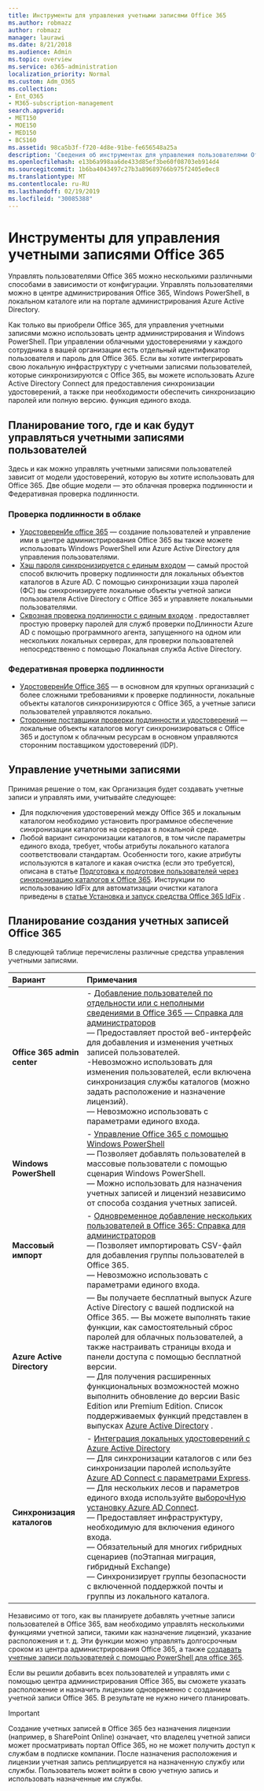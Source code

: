 ```yaml
---
title: Инструменты для управления учетными записями Office 365
ms.author: robmazz
author: robmazz
manager: laurawi
ms.date: 8/21/2018
ms.audience: Admin
ms.topic: overview
ms.service: o365-administration
localization_priority: Normal
ms.custom: Adm_O365
ms.collection:
- Ent_O365
- M365-subscription-management
search.appverid:
- MET150
- MOE150
- MED150
- BCS160
ms.assetid: 98ca5b3f-f720-4d8e-91be-fe656548a25a
description: 'Сведения об инструментах для управления пользователями Office 365 и способах их использования зависит от того, как вы управляете удостоверениями пользователей. '
ms.openlocfilehash: e13b6a998aa6de433d85ef3be60f08703eb914d4
ms.sourcegitcommit: 1b6ba4043497c27b3a89689766b975f2405e0ec8
ms.translationtype: MT
ms.contentlocale: ru-RU
ms.lasthandoff: 02/19/2019
ms.locfileid: "30085388"
---
```

# <a name="tools-to-manage-office-365-accounts"></a>Инструменты для управления учетными записями Office 365

Управлять пользователями Office 365 можно несколькими различными способами в зависимости от конфигурации. Управлять пользователями можно в центре администрирования Office 365, Windows PowerShell, в локальном каталоге или на портале администрирования Azure Active Directory. 

Как только вы приобрели Office 365, для управления учетными записями можно использовать центр администрирования и Windows PowerShell. При управлении облачными удостоверениями у каждого сотрудника в вашей организации есть отдельный идентификатор пользователя и пароль для Office 365. Если вы хотите интегрировать свою локальную инфраструктуру с учетными записями пользователей, которые синхронизируются с Office 365, вы можете использовать Azure Active Directory Connect для предоставления синхронизации удостоверений, а также при необходимости обеспечить синхронизацию паролей или полную версию. функция единого входа.
  
## <a name="plan-for-where-and-how-you-will-manage-your-user-accounts"></a>Планирование того, где и как будут управляться учетными записями пользователей

Здесь и как можно управлять учетными записями пользователей зависит от модели удостоверений, которую вы хотите использовать для Office 365. Две общие модели — это облачная проверка подлинности и Федеративная проверка подлинности.
  
### <a name="cloud-authentication"></a>Проверка подлинности в облаке

- [УдостоверенИе office 365](about-office-365-identity.md) — создание пользователей и управление ими в центре администрирования Office 365 вы также можете использовать Windows PowerShell или Azure Active Directory для управления пользователями.
- [Хэш пароля синхронизируется с единым входом](about-office-365-identity.md) — самый простой способ включить проверку подлинности для локальных объектов каталогов в Azure AD. С помощью синхронизации хэша паролей (ФС) вы синхронизируете локальные объекты учетной записи пользователя Active Directory с Office 365 и управляете локальными пользователями. 
- [Сквозная проверка подлинности с единым входом](about-office-365-identity.md) . предоставляет простую проверку паролей для служб проверки поДлинности Azure AD с помощью программного агента, запущенного на одном или нескольких локальных серверах, для проверки пользователей непосредственно с помощью Локальная служба Active Directory. 
    
### <a name="federated-authentication"></a>Федеративная проверка подлинности

- [УдостоверенИе Office 365](about-office-365-identity.md) — в основном для крупных организаций с более сложными требованиями к проверке подлинности, локальные объекты каталогов синхронизируются с Office 365, а учетные записи пользователей управляются локально. 
- [Сторонние поставщики проверки подлинности и удостоверений](about-office-365-identity.md) — локальные объекты каталогов могут синхронизироваться с Office 365 и доступом к облачным ресурсам в основном управляются сторонним поставщиком удостоверений (IDP). 
    
## <a name="managing-accounts"></a>Управление учетными записями

Принимая решение о том, как Организация будет создавать учетные записи и управлять ими, учитывайте следующее:
  
- Для подключения удостоверений между Office 365 и локальным каталогом необходимо установить программное обеспечение синхронизации каталогов на серверах в локальной среде.
- Любой вариант синхронизации каталогов, в том числе параметры единого входа, требует, чтобы атрибуты локального каталога соответствовали стандартам. Особенности того, какие атрибуты используются в каталоге и какая очистка (если это требуется), описана в статье [Подготовка к подготовке пользователей через синхронизацию каталогов к Office 365](prepare-for-directory-synchronization.md). Инструкции по использованию IdFix для автоматизации очистки каталога приведены в [статье Установка и запуск средства Office 365 IdFix](install-and-run-idfix.md) . 
    
## <a name="plan-how-you-are-going-to-create-office-365-accounts"></a>Планирование создания учетных записей Office 365
В следующей таблице перечислены различные средства управления учетными записями.
    
|**Вариант**|**Примечания**|
|:-----|:-----|
|**Office 365 admin center** | - [Добавление пользователей по отдельности или с неполными сведениями в Office 365 — Справка для администраторов](https://support.office.com/article/1970f7d6-03b5-442f-b385-5880b9c256ec) <br> — Предоставляет простой веб-интерфейс для добавления и изменения учетных записей пользователей. <br> -Невозможно использовать для изменения пользователей, если включена синхронизация службы каталогов (можно задать расположение и назначение лицензий). <br> — Невозможно использовать с параметрами единого входа. <br> |
|**Windows PowerShell** | - [Управление Office 365 с помощью Windows PowerShell](https://go.microsoft.com/fwlink/p/?LinkId=698471) <br> — Позволяет добавлять пользователей в массовые пользователи с помощью сценария Windows PowerShell. <br> — Можно использовать для назначения учетных записей и лицензий независимо от способа создания учетных записей. <br> |
|**Массовый импорт** | - [Одновременное добавление нескольких пользователей в Office 365: Справка для администраторов](add-several-users-at-the-same-time.md) <br> — Позволяет импортировать CSV-файл для добавления группы пользователей в Office 365. <br> — Невозможно использовать с параметрами единого входа. <br> |
|**Azure Active Directory** | — Вы получаете бесплатный выпуск Azure Active Directory с вашей подпиской на Office 365. — Вы можете выполнять такие функции, как самостоятельный сброс паролей для облачных пользователей, а также настраивать страницы входа и панели доступа с помощью бесплатной версии.<br> — Для получения расширенных функциональных возможностей можно выполнить обновление до версии Basic Edition или Premium Edition. Список поддерживаемых функций представлен в выпусках [Azure Active Directory](https://go.microsoft.com/fwlink/p/?LinkId=698465) .<br> |
|**Синхронизация каталогов** | - [Интеграция локальных удостоверений с Azure Active Directory](https://go.microsoft.com/fwlink/p/?LinkID=624168) <br> — Для синхронизации каталогов с или без синхронизации паролей используйте [Azure AD Connect с параметрами Express](https://go.microsoft.com/fwlink/p/?LinkID=698537).  <br>  — Для нескольких лесов и параметров единого входа используйте [выборочНую установку Azure AD Connect](https://go.microsoft.com/fwlink/p/?LinkId=698430). <br> — Предоставляет инфраструктуру, необходимую для включения единого входа. <br> — Обязательный для многих гибридных сценариев (поЭтапная миграция, гибридный Exchange) <br> — Синхронизирует группы безопасности с включенной поддержкой почты и группы из локального каталога. <br> |
   
Независимо от того, как вы планируете добавлять учетные записи пользователей в Office 365, вам необходимо управлять несколькими функциями учетной записи, такими как назначение лицензий, указание расположения и т. д. Эти функции можно управлять долгосрочным сроком из центра администрирования Office 365, а также [создавать учетные записи пользователей с помощью PowerShell для office 365](https://go.microsoft.com/fwlink/p/?LinkId=717083).
    
Если вы решили добавить всех пользователей и управлять ими с помощью центра администрирования Office 365, вы сможете указать расположение и назначить лицензии одновременно с созданием учетной записи Office 365. В результате не нужно ничего планировать.
    
> [!IMPORTANT]
> Создание учетных записей в Office 365 без назначения лицензии (например, в SharePoint Online) означает, что владелец учетной записи может просматривать портал Office 365, но не может получить доступ к службам в подписке компании. После назначения расположения и лицензии учетная запись реплицируется на назначенную службу или службы. Пользователь может войти в свою учетную запись и использовать назначенные им службы.